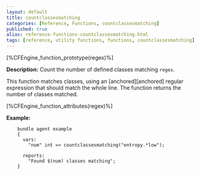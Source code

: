 ```yaml
---
layout: default
title: countclassesmatching
categories: [Reference, Functions, countclassesmatching]
published: true
alias: reference-functions-countclassesmatching.html
tags: [reference, utility functions, functions, countclassesmatching]
---
```


[%CFEngine_function_prototype(regex)%]

**Description:** Count the number of defined classes matching `regex`.

This function matches classes, using an [anchored][anchored] regular 
expression that should match the whole line. The function returns the number 
of classes matched.

[%CFEngine_function_attributes(regex)%]

**Example:**  

```cf3
    bundle agent example
    {
      vars:
        "num" int => countclassesmatching("entropy.*low");

      reports:
        "Found $(num) classes matching";
    }
```

